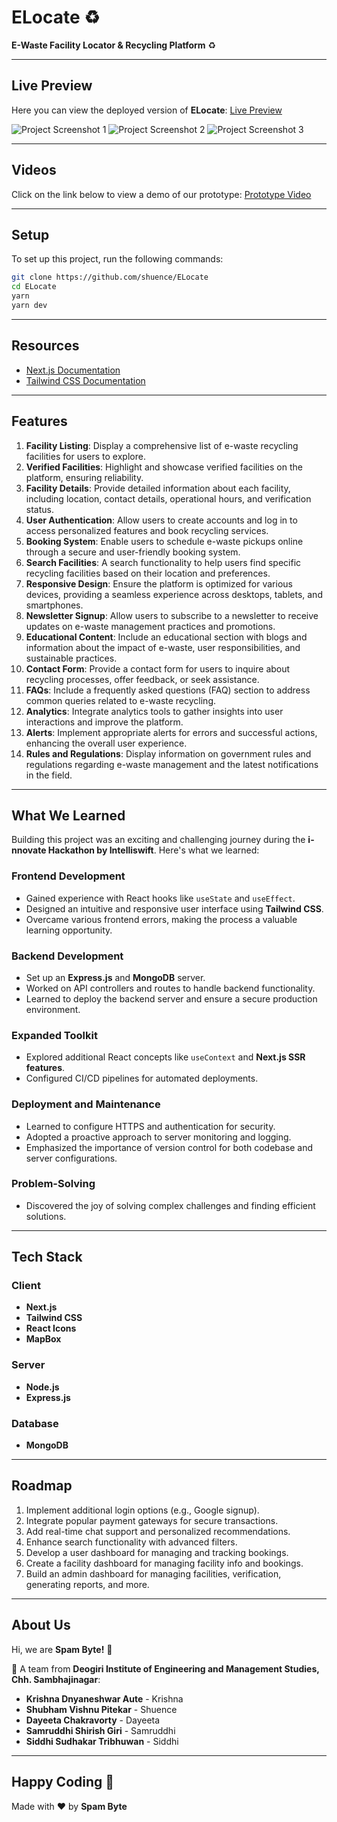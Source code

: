 # ELocate ♻️

**E-Waste Facility Locator & Recycling Platform** ♻️

---

## Live Preview
Here you can view the deployed version of **ELocate**: [Live Preview](#)

![Project Screenshot 1](https://github.com/user-attachments/assets/43286efe-f17e-4f7f-b96f-668ec5beffe2)
![Project Screenshot 2](https://github.com/user-attachments/assets/c088a72d-5c38-4533-8a4d-772b301dfb47)
![Project Screenshot 3](https://github.com/user-attachments/assets/661cd538-045f-4169-a771-bf77fec049c2)



---

## Videos
Click on the link below to view a demo of our prototype: [Prototype Video](#)

---

## Setup
To set up this project, run the following commands:

```bash
git clone https://github.com/shuence/ELocate
cd ELocate
yarn
yarn dev
```

---

## Resources
- [Next.js Documentation](https://nextjs.org/docs)
- [Tailwind CSS Documentation](https://tailwindcss.com/docs)

---

## Features

1. **Facility Listing**: Display a comprehensive list of e-waste recycling facilities for users to explore.
2. **Verified Facilities**: Highlight and showcase verified facilities on the platform, ensuring reliability.
3. **Facility Details**: Provide detailed information about each facility, including location, contact details, operational hours, and verification status.
4. **User Authentication**: Allow users to create accounts and log in to access personalized features and book recycling services.
5. **Booking System**: Enable users to schedule e-waste pickups online through a secure and user-friendly booking system.
6. **Search Facilities**: A search functionality to help users find specific recycling facilities based on their location and preferences.
7. **Responsive Design**: Ensure the platform is optimized for various devices, providing a seamless experience across desktops, tablets, and smartphones.
8. **Newsletter Signup**: Allow users to subscribe to a newsletter to receive updates on e-waste management practices and promotions.
9. **Educational Content**: Include an educational section with blogs and information about the impact of e-waste, user responsibilities, and sustainable practices.
10. **Contact Form**: Provide a contact form for users to inquire about recycling processes, offer feedback, or seek assistance.
11. **FAQs**: Include a frequently asked questions (FAQ) section to address common queries related to e-waste recycling.
12. **Analytics**: Integrate analytics tools to gather insights into user interactions and improve the platform.
13. **Alerts**: Implement appropriate alerts for errors and successful actions, enhancing the overall user experience.
14. **Rules and Regulations**: Display information on government rules and regulations regarding e-waste management and the latest notifications in the field.

---

## What We Learned

Building this project was an exciting and challenging journey during the **i-nnovate Hackathon by Intelliswift**. Here's what we learned:

### Frontend Development
- Gained experience with React hooks like `useState` and `useEffect`.
- Designed an intuitive and responsive user interface using **Tailwind CSS**.
- Overcame various frontend errors, making the process a valuable learning opportunity.

### Backend Development
- Set up an **Express.js** and **MongoDB** server.
- Worked on API controllers and routes to handle backend functionality.
- Learned to deploy the backend server and ensure a secure production environment.

### Expanded Toolkit
- Explored additional React concepts like `useContext` and **Next.js SSR features**.
- Configured CI/CD pipelines for automated deployments.

### Deployment and Maintenance
- Learned to configure HTTPS and authentication for security.
- Adopted a proactive approach to server monitoring and logging.
- Emphasized the importance of version control for both codebase and server configurations.

### Problem-Solving
- Discovered the joy of solving complex challenges and finding efficient solutions.

---

## Tech Stack

### Client
- **Next.js**
- **Tailwind CSS**
- **React Icons**
- **MapBox**

### Server
- **Node.js**
- **Express.js**

### Database
- **MongoDB**

---

## Roadmap

1. Implement additional login options (e.g., Google signup).
2. Integrate popular payment gateways for secure transactions.
3. Add real-time chat support and personalized recommendations.
4. Enhance search functionality with advanced filters.
5. Develop a user dashboard for managing and tracking bookings.
6. Create a facility dashboard for managing facility info and bookings.
7. Build an admin dashboard for managing facilities, verification, generating reports, and more.

---

## About Us

Hi, we are **Spam Byte!** 👋

🚀 A team from **Deogiri Institute of Engineering and Management Studies, Chh. Sambhajinagar**:

- **Krishna Dnyaneshwar Aute** - Krishna
- **Shubham Vishnu Pitekar** - Shuence
- **Dayeeta Chakravorty** - Dayeeta
- **Samruddhi Shirish Giri** - Samruddhi
- **Siddhi Sudhakar Tribhuwan** - Siddhi

---

## Happy Coding 💯
Made with ❤️ by **Spam Byte**
